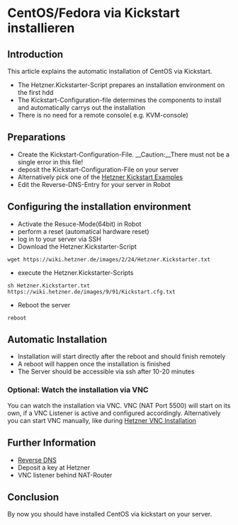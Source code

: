 # CentOS/Fedora via Kickstart installieren
## Introduction
This article explains the automatic installation of CentOS via Kickstart.

* The Hetzner.Kickstarter-Script prepares an installation environment on the first hdd
* The Kickstart-Configuration-file determines the components to install and automatically carrys out the installation
* There is no need for a remote console( e.g. KVM-console)

## Preparations

* Create the Kickstart-Configuration-File. __Caution:__There must not be a single error in this file! 
*  deposit the Kickstart-Configuration-File on your server
* Alternatively pick one of the [Hetzner Kickstart Examples](https://wiki.hetzner.de/index.php/Hetzner_Kickstart_Examples)
* Edit the Reverse-DNS-Entry for your server in Robot

## Configuring the installation environment

* Activate the Resuce-Mode(64bit) in Robot
* perform a reset (automatical hardware reset)
* log in to your server via SSH
* Download the Hetzner.Kickstarter-Script 

`wget https://wiki.hetzner.de/images/2/24/Hetzner.Kickstarter.txt`

* execute the Hetzner.Kickstarter-Scripts 

`sh Hetzner.Kickstarter.txt https://wiki.hetzner.de/images/9/91/Kickstart.cfg.txt`

* Reboot the server 

`reboot`

## Automatic Installation

* Installation will start directly after the reboot and should finish remotely
* A reboot will happen once the installation is finished
* The Server should be accessible via ssh after 10-20 minutes 

### Optional: Watch the installation via VNC

You can watch the installation via VNC. VNC (NAT Port 5500) will start on its own, if a VNC Listener is active and configured accordingly. 
Alternatively you can start VNC manually, like during [Hetzner VNC Installation](https://wiki.hetzner.de/index.php/VNC-Installationen/en)

## Further Information
* [Reverse DNS](https://wiki.hetzner.de/index.php/DNS-Reverse-DNS/en)
* Deposit a key at Hetzner
* VNC listener behind NAT-Router

## Conclusion
By now you should have installed CentOS via kickstart on your server.
